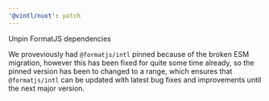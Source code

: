 ```yaml
---
'@vintl/nuxt': patch
---
```


Unpin FormatJS dependencies

We proveviously had `@formatjs/intl` pinned because of the broken ESM migration, however this has been fixed for quite some time already, so the pinned version has been to changed to a range, which ensures that `@formatjs/intl` can be updated with latest bug fixes and improvements until the next major version.
